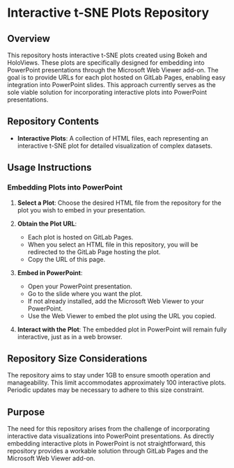 # Interactive t-SNE Plots Repository

## Overview

This repository hosts interactive t-SNE plots created using Bokeh and HoloViews. These plots are specifically designed for embedding into PowerPoint presentations through the Microsoft Web Viewer add-on. The goal is to provide URLs for each plot hosted on GitLab Pages, enabling easy integration into PowerPoint slides. This approach currently serves as the sole viable solution for incorporating interactive plots into PowerPoint presentations.

## Repository Contents

- **Interactive Plots**: A collection of HTML files, each representing an interactive t-SNE plot for detailed visualization of complex datasets.

## Usage Instructions

### Embedding Plots into PowerPoint

1. **Select a Plot**: Choose the desired HTML file from the repository for the plot you wish to embed in your presentation.

2. **Obtain the Plot URL**:
   - Each plot is hosted on GitLab Pages.
   - When you select an HTML file in this repository, you will be redirected to the GitLab Page hosting the plot.
   - Copy the URL of this page.

3. **Embed in PowerPoint**:
   - Open your PowerPoint presentation.
   - Go to the slide where you want the plot.
   - If not already installed, add the Microsoft Web Viewer to your PowerPoint.
   - Use the Web Viewer to embed the plot using the URL you copied.

4. **Interact with the Plot**: The embedded plot in PowerPoint will remain fully interactive, just as in a web browser.

## Repository Size Considerations

The repository aims to stay under 1GB to ensure smooth operation and manageability. This limit accommodates approximately 100 interactive plots. Periodic updates may be necessary to adhere to this size constraint.

## Purpose

The need for this repository arises from the challenge of incorporating interactive data visualizations into PowerPoint presentations. As directly embedding interactive plots in PowerPoint is not straightforward, this repository provides a workable solution through GitLab Pages and the Microsoft Web Viewer add-on.